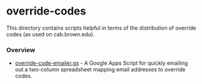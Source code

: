# override-codes

This directory contains scripts helpful in terms of the distribution of override codes (as used on cab.brown.edu).

### Overview

- [override-code-emailer.gs](https://github.com/ZacharyEspiritu/ta-scripts/blob/master/override-codes/override-code-emailer.gs) - A Google Apps Script for quickly emailing out a two-column spreadsheet mapping email addresses to override codes.
